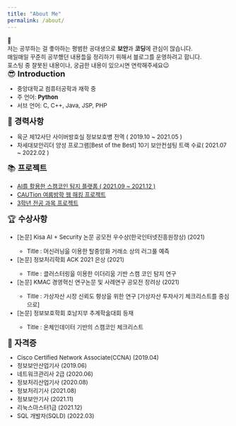```yaml
---
title: "About Me"
permalink: /about/
---
```




<div class="notice">
  <font size="2.5em">
    📌 <br>
    저는 공부하는 걸 좋아하는 평범한 공대생으로 <b>보안</b>과 <b>코딩</b>에 관심이 많습니다.<br>
    매일매일 꾸준히 공부했던 내용들을 정리하기 위해서 블로그를 운영하려고 합니다.<br>
    포스팅 중 잘못된 내용이나, 궁금한 내용이 있으시면 연락해주세요😉<br>
  </font>
</div>


<div class="notice--primary">
  <font size="4.8em"> 😎<b> Introduction </b></font>
  <font size="2.5em">
  <ul>
    <li> 중앙대학교 컴퓨터공학과 재학 중</li>
    <li> 주 언어: <b>Python</b></li>
    <li> 서브 언어: C, C++, Java, JSP, PHP</li>
  </ul>
  </font>
</div>

<div class="notice--info">
  <font size="4.8em"> 📝<b> 경력사항 </b></font>
  <font size="2.5em">
  <ul>
    <li> 육군 제12사단 사이버방호실 정보보호병 전역 ( 2019.10 ~ 2021.05 )</li>
    <li> 차세대보안리더 양성 프로그램[Best of the Best] 10기 보안컨설팅 트랙 수료( 2021.07 ~ 2022.02 )</li>
  </ul>
  </font>
</div>

<div class="notice--warning">
  <font size="4.8em"> 📚<b> 프로젝트 </b></font>
  <font size="2.5em">
  <ul>
    <li> <a href = "https://github.com/kangmyoungseok/RugPull-Prediction-AI"> AI를 활용한 스캠코인 탐지 플랫폼 ( 2021.09 ~ 2021.12 )</a></li>
    <li> <a href = "https://github.com/WebH3ll"> CAUTion 여름방학 웹 해킹 프로젝트</a></li>
    <li> <a href = "https://github.com/CAU-Project/"> 3학년 전공 과목 프로젝트</a></li>
    
  </ul>
  </font>
</div>

<div class="notice--success">
  <font size="4.8em"> 🏆<b> 수상사항 </b></font>
  <font size="2.5em">
  <ul>
    <li> [논문] Kisa AI + Security 논문 공모전 우수상(한국인터넷진흥원장상) (2021)</li>
    <ul><li>Title : 머신러닝을 이용한 탈중앙화 거래소 상의 러그풀 예측</li></ul>
    <li> [논문] 정보처리학회 ACK 2021 은상 (2021)</li>
    <ul><li>Title : 클러스터링을 이용한
이더리움 기반 스캠 코인 탐지 연구</li></ul>
    <li> [논문] KMAC 경영혁신 연구논문 및 사례연구 공모전 장려상 (2021)</li>
    <ul><li>Title : 가상자산 시장 신뢰도 향상을 위한 연구
 [가상자산 투자사기 체크리스트를 중심으로]</li></ul>
    <li> [논문] 정보보호학회 호남지부 추계학술대회 등재</li>
    <ul><li>Title : 온체인데이터 기반의 스캠코인 체크리스트</li></ul>
  </ul>
  
  </font>
</div>

<div class="notice--danger">
  <font size="4.8em"> 📜<b> 자격증 </b></font>
  <font size="2.5em">
  <ul>
    <li> Cisco Certified Network Associate(CCNA) (2019.04)</li>
    <li> 정보보안산업기사 (2019.06)</li>
    <li> 네트워크관리사 2급 (2020.06)</li>
    <li> 정보처리산업기사 (2020.08)</li>
    <li> 정보처리기사 (2021.08)</li>
    <li> 정보보안기사 (2021.11)</li>
    <li> 리눅스마스터1급 (2021.12)</li>
    <li> SQL 개발자(SQLD) (2022.03)</li>
  </ul>
  </font>
</div>



